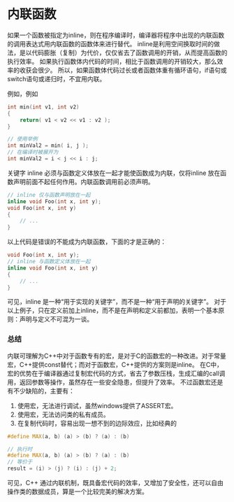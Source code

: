 内联函数
===

如果一个函数被指定为inline，则在程序编译时，编译器将程序中出现的内联函数的调用表达式用内联函数的函数体来进行替代。
inline是利用空间换取时间的做法，是以代码膨胀（复制）为代价，仅仅省去了函数调用的开销，从而提高函数的执行效率。
如果执行函数体内代码的时间，相比于函数调用的开销较大，那么效率的收获会很少。
所以，如果函数体代码过长或者函数体重有循环语句，if语句或switch语句或递归时，不宜用内联。

例如，例如

```c++
int min(int v1, int v2)
{
    return( v1 < v2 << v1 : v2 );
}

// 使用举例
int minVal2 = min( i, j );
// 在编译时被展开为
int minVal2 = i < j << i : j;
```

关键字 inline 必须与函数定义体放在一起才能使函数成为内联，仅将inline 放在函数声明前面不起任何作用。内联函数调用前必须声明。

```c++
// inline 仅与函数声明放在一起
inline void Foo(int x, int y);
void Foo(int x, int y)
{
    // ...
}
```

以上代码是错误的不能成为内联函数，下面的才是正确的：

```c++
void Foo(int x, int y);
// inline 与函数定义体放在一起
inline void Foo(int x, int y)
{
    // ...
}
```

可见，inline 是一种“用于实现的关键字”，而不是一种“用于声明的关键字”。
对于以上例子，只在定义前加上inline，而不是在声明和定义前都加，表明一个基本原则：声明与定义不可混为一谈。

### 总结

内联可理解为C++中对于函数专有的宏，是对于C的函数宏的一种改进。对于常量宏，C++提供const替代；而对于函数宏，C++提供的方案则是inline。
在C中，宏的优势在于编译器通过复制宏代码的方式，省去了参数压栈，生成汇编的call调用，返回参数等操作，虽然存在一些安全隐患，但提升了效率。
不过函数宏还是有不少缺陷的，主要有：

1. 使用宏，无法进行调试，虽然windows提供了ASSERT宏。
2. 使用宏，无法访问类的私有成员。
3. 在复制代码时，容易出现一想不到的边际效应，比如经典的

```c++
#define MAX(a, b) (a) > (b) ? (a) : (b)

// 执行时
#define MAX(a, b) (a) > (b) ? (a) : (b)
// 等价于
result = (i) > (j) ? (i) : (j) + 2;
```

可见，C++ 通过内联机制，既具备宏代码的效率，又增加了安全性，还可以自由操作类的数据成员，算是一个比较完美的解决方案。

